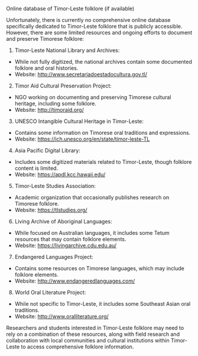 Online database of Timor-Leste folklore (if available)

Unfortunately, there is currently no comprehensive online database specifically dedicated to Timor-Leste folklore that is publicly accessible. However, there are some limited resources and ongoing efforts to document and preserve Timorese folklore:

1. Timor-Leste National Library and Archives:
- While not fully digitized, the national archives contain some documented folklore and oral histories.
- Website: http://www.secretariadoestadocultura.gov.tl/

2. Timor Aid Cultural Preservation Project:
- NGO working on documenting and preserving Timorese cultural heritage, including some folklore.
- Website: http://timoraid.org/

3. UNESCO Intangible Cultural Heritage in Timor-Leste:
- Contains some information on Timorese oral traditions and expressions.
- Website: https://ich.unesco.org/en/state/timor-leste-TL

4. Asia Pacific Digital Library:
- Includes some digitized materials related to Timor-Leste, though folklore content is limited.
- Website: https://apdl.kcc.hawaii.edu/

5. Timor-Leste Studies Association:
- Academic organization that occasionally publishes research on Timorese folklore.
- Website: https://tlstudies.org/

6. Living Archive of Aboriginal Languages:
- While focused on Australian languages, it includes some Tetum resources that may contain folklore elements.
- Website: https://livingarchive.cdu.edu.au/

7. Endangered Languages Project:
- Contains some resources on Timorese languages, which may include folklore elements.
- Website: http://www.endangeredlanguages.com/

8. World Oral Literature Project:
- While not specific to Timor-Leste, it includes some Southeast Asian oral traditions.
- Website: http://www.oralliterature.org/

Researchers and students interested in Timor-Leste folklore may need to rely on a combination of these resources, along with field research and collaboration with local communities and cultural institutions within Timor-Leste to access comprehensive folklore information.